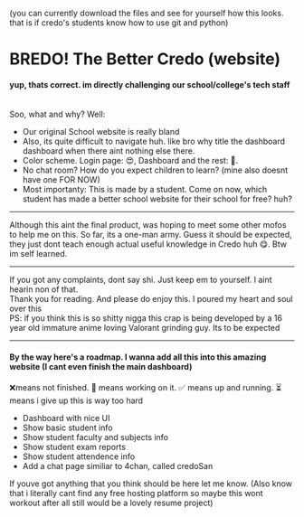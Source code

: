 (you can currently download the files and see for yourself how this looks. that is if credo's students know how to use git and python)
<h1>BREDO! The Better Credo (website)</h1>
<h4>yup, thats correct. im directly challenging our school/college's tech staff</h4>
<br>
Soo, what and why? Well:
<br>
<ul>
  <li>Our original School website is really bland</li>
  <li>Also, its quite difficult to navigate huh. like bro why title the dashboard dashboard when there aint nothing else there.</li>
  <li>Color scheme. Login page: 😍, Dashboard and the rest: 🥴.</li>
  <li>No chat room? How do you expect children to learn? (mine also doesnt have one FOR NOW)</li>
  <li>Most importanty: This is made by a student. Come on now, which student has made a better school website for their school for free? huh?</li>
</ul>
<hr>
Although this aint the final product, was hoping to meet some other mofos to help me on this. So far, its a one-man army. Guess it should be expected, they just dont teach enough actual useful knowledge in Credo huh 😋. Btw im self learned.
<hr>
If you got any complaints, dont say shi. Just keep em to yourself. I aint hearin non of that.
<br>
Thank you for reading. And please do enjoy this. I poured my heart and soul over this
<br>
PS: if you think this is so shitty nigga this crap is being developed by a 16 year old immature anime loving Valorant grinding guy. Its to be expected
<br>
<hr>
<h4>By the way here's a roadmap. I wanna add all this into this amazing website (I cant even finish the main dashboard)</h4>
<p>❌means not finished. 🚧 means working on it. ✅ means up and running. ⏳ means i give up this is way too hard</p>
<ul>
  <li>Dashboard with nice UI</li>
  <li>Show basic student info</li>
  <li>Show student faculty and subjects info</li>
  <li>Show student exam reports</li>
  <li>Show student attendence info</li>
  <li>Add a chat page similiar to 4chan, called credoSan</li>
</ul>
If youve got anything that you think should be here let me know.
(Also know that i literally cant find any free hosting platform so maybe this wont workout after all still would be a lovely resume project)
